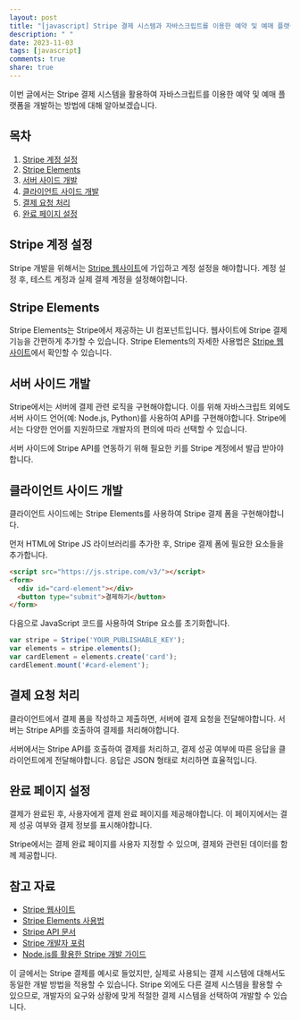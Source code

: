 ```yaml
---
layout: post
title: "[javascript] Stripe 결제 시스템과 자바스크립트를 이용한 예약 및 예매 플랫폼 개발 방법"
description: " "
date: 2023-11-03
tags: [javascript]
comments: true
share: true
---
```


이번 글에서는 Stripe 결제 시스템을 활용하여 자바스크립트를 이용한 예약 및 예매 플랫폼을 개발하는 방법에 대해 알아보겠습니다.

## 목차
1. [Stripe 계정 설정](#stripe-계정-설정)
2. [Stripe Elements](#stripe-elements)
3. [서버 사이드 개발](#서버-사이드-개발)
4. [클라이언트 사이드 개발](#클라이언트-사이드-개발)
5. [결제 요청 처리](#결제-요청-처리)
6. [완료 페이지 설정](#완료-페이지-설정)

## Stripe 계정 설정
Stripe 개발을 위해서는 [Stripe 웹사이트](https://stripe.com/)에 가입하고 계정 설정을 해야합니다. 계정 설정 후, 테스트 계정과 실제 결제 계정을 설정해야합니다.

## Stripe Elements
Stripe Elements는 Stripe에서 제공하는 UI 컴포넌트입니다. 웹사이트에 Stripe 결제 기능을 간편하게 추가할 수 있습니다. Stripe Elements의 자세한 사용법은 [Stripe 웹사이트](https://stripe.com/docs/stripe-js)에서 확인할 수 있습니다.

## 서버 사이드 개발
Stripe에서는 서버에 결제 관련 로직을 구현해야합니다. 이를 위해 자바스크립트 외에도 서버 사이드 언어(예: Node.js, Python)를 사용하여 API를 구현해야합니다. Stripe에서는 다양한 언어를 지원하므로 개발자의 편의에 따라 선택할 수 있습니다. 

서버 사이드에 Stripe API를 연동하기 위해 필요한 키를 Stripe 계정에서 발급 받아야합니다.

## 클라이언트 사이드 개발
클라이언트 사이드에는 Stripe Elements를 사용하여 Stripe 결제 폼을 구현해야합니다. 

먼저 HTML에 Stripe JS 라이브러리를 추가한 후, Stripe 결제 폼에 필요한 요소들을 추가합니다.

```html
<script src="https://js.stripe.com/v3/"></script>
<form>
  <div id="card-element"></div>
  <button type="submit">결제하기</button>
</form>
```

다음으로 JavaScript 코드를 사용하여 Stripe 요소를 초기화합니다.

```javascript
var stripe = Stripe('YOUR_PUBLISHABLE_KEY');
var elements = stripe.elements();
var cardElement = elements.create('card');
cardElement.mount('#card-element');
```

## 결제 요청 처리
클라이언트에서 결제 폼을 작성하고 제출하면, 서버에 결제 요청을 전달해야합니다. 서버는 Stripe API를 호출하여 결제를 처리해야합니다.

서버에서는 Stripe API를 호출하여 결제를 처리하고, 결제 성공 여부에 따른 응답을 클라이언트에게 전달해야합니다. 응답은 JSON 형태로 처리하면 효율적입니다.

## 완료 페이지 설정
결제가 완료된 후, 사용자에게 결제 완료 페이지를 제공해야합니다. 이 페이지에서는 결제 성공 여부와 결제 정보를 표시해야합니다. 

Stripe에서는 결제 완료 페이지를 사용자 지정할 수 있으며, 결제와 관련된 데이터를 함께 제공합니다.

## 참고 자료
- [Stripe 웹사이트](https://stripe.com/)
- [Stripe Elements 사용법](https://stripe.com/docs/stripe-js)
- [Stripe API 문서](https://stripe.com/docs/api)
- [Stripe 개발자 포럼](https://support.stripe.com/topics/api)
- [Node.js를 활용한 Stripe 개발 가이드](https://stripe.com/docs/development)

이 글에서는 Stripe 결제를 예시로 들었지만, 실제로 사용되는 결제 시스템에 대해서도 동일한 개발 방법을 적용할 수 있습니다. Stripe 외에도 다른 결제 시스템을 활용할 수 있으므로, 개발자의 요구와 상황에 맞게 적절한 결제 시스템을 선택하여 개발할 수 있습니다.